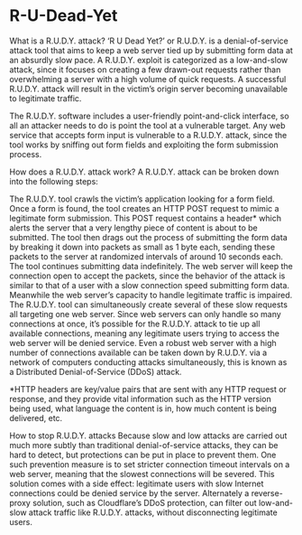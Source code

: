 # R-U-Dead-Yet
What is a R.U.D.Y. attack?
‘R U Dead Yet?’ or R.U.D.Y. is a denial-of-service attack tool that aims to keep a web server tied up by submitting form data at an absurdly slow pace. A R.U.D.Y. exploit is categorized as a low-and-slow attack, since it focuses on creating a few drawn-out requests rather than overwhelming a server with a high volume of quick requests. A successful R.U.D.Y. attack will result in the victim’s origin server becoming unavailable to legitimate traffic.

The R.U.D.Y. software includes a user-friendly point-and-click interface, so all an attacker needs to do is point the tool at a vulnerable target. Any web service that accepts form input is vulnerable to a R.U.D.Y. attack, since the tool works by sniffing out form fields and exploiting the form submission process.

How does a R.U.D.Y. attack work?
A R.U.D.Y. attack can be broken down into the following steps:

The R.U.D.Y. tool crawls the victim’s application looking for a form field.
Once a form is found, the tool creates an HTTP POST request to mimic a legitimate form submission. This POST request contains a header* which alerts the server that a very lengthy piece of content is about to be submitted.
The tool then drags out the process of submitting the form data by breaking it down into packets as small as 1 byte each, sending these packets to the server at randomized intervals of around 10 seconds each.
The tool continues submitting data indefinitely. The web server will keep the connection open to accept the packets, since the behavior of the attack is similar to that of a user with a slow connection speed submitting form data. Meanwhile the web server’s capacity to handle legitimate traffic is impaired.
The R.U.D.Y. tool can simultaneously create several of these slow requests all targeting one web server. Since web servers can only handle so many connections at once, it’s possible for the R.U.D.Y. attack to tie up all available connections, meaning any legitimate users trying to access the web server will be denied service. Even a robust web server with a high number of connections available can be taken down by R.U.D.Y. via a network of computers conducting attacks simultaneously, this is known as a Distributed Denial-of-Service (DDoS) attack.

*HTTP headers are key/value pairs that are sent with any HTTP request or response, and they provide vital information such as the HTTP version being used, what language the content is in, how much content is being delivered, etc.

How to stop R.U.D.Y. attacks
Because slow and low attacks are carried out much more subtly than traditional denial-of-service attacks, they can be hard to detect, but protections can be put in place to prevent them. One such prevention measure is to set stricter connection timeout intervals on a web server, meaning that the slowest connections will be severed. This solution comes with a side effect: legitimate users with slow Internet connections could be denied service by the server. Alternately a reverse-proxy solution, such as Cloudflare’s DDoS protection, can filter out low-and-slow attack traffic like R.U.D.Y. attacks, without disconnecting legitimate users.
